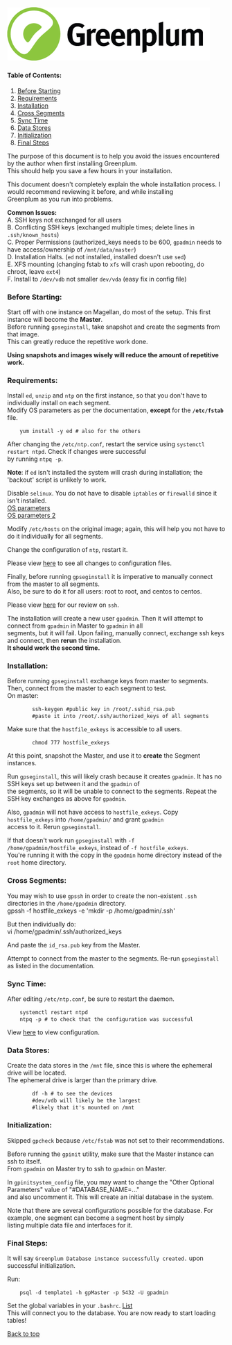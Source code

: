 ![Greenplum](https://github.com/syuja/GreenPlumSetup/blob/master/img/greenplum-logo.png)  
---
<a id='top'></a>
#### Table of Contents:  
  1. [Before Starting](#bef)    
  2. [Requirements](#req)   
  3. [Installation](#inst)  
  4. [Cross Segments](#cross)  
  5. [Sync Time](#sync)  
  6. [Data Stores](#store)  
  7. [Initialization](#init)  
  8. [Final Steps](#fin)
  
The purpose of this document is to help you avoid the issues encountered by the author when first installing Greenplum.  
This should help you save a few hours in your installation.   

This document doesn't completely explain the whole installation process. I would recommend reviewing it before, and while installing  
Greenplum as you run into problems.  

**Common Issues:**  
    A. SSH keys not exchanged for all users  
    B. Conflicting SSH keys (exchanged multiple times; delete lines in `.ssh/known_hosts`)  
    C. Proper Permissions (authorized_keys needs to be 600, `gpadmin` needs to have access/ownership of `/mnt/data/master`)  
    D. Installation Halts. (`ed` not installed, installed doesn't use `sed`)    
    E. XFS mounting (changing fstab to `xfs` will crash upon rebooting, do chroot, leave `ext4`)   
    F. Install to `/dev/vdb` not smaller `dev/vda` (easy fix in config file)    


<a id = 'bef'></a>
### Before Starting:  

Start off with one instance on Magellan, do most of the setup. This first instance will become the **Master**.  
Before running `gpseginstall`, take snapshot and create the segments from that image.   
This can greatly reduce the repetitive work done.   

**Using snapshots and images wisely will reduce the amount of repetitive work.**  


<a id = 'req'></a>
### Requirements:  
Install `ed`, `unzip` and `ntp` on the first instance, so that you don't have to individually install on each segment.  
Modify OS parameters as per the documentation, **except** for the **`/etc/fstab`** file.  

        yum install -y ed # also for the others

After changing the `/etc/ntp.conf`, restart the service using `systemctl restart ntpd`. Check if changes were successful  
by running `ntpq -p`.  

**Note**: if `ed` isn't installed the system will crash during installation; the 'backout' script is unlikely to work.    

Disable `selinux`. You do not have to disable `iptables` or `firewalld` since it isn't installed.   
[OS parameters](http://gpdb.docs.pivotal.io/4380/prep_os-system-req.html#topic2)  
[OS parameters 2](http://gpdb.docs.pivotal.io/4380/prep_os-system-params.html#topic3)  

Modify `/etc/hosts` on the original image; again, this will help you not have to do it individually for all segments.  

Change the configuration of `ntp`, restart it.  

Please view [here](docs/CONFIG.md) to see all changes to configuration files.  

Finally, before running `gpseginstall` it is imperative to manually connect from the master to all segments.  
Also, be sure to do it for all users:  root to root, and centos to centos.  

Please view [here](https://github.com/syuja/ssh_tut) for our review on `ssh`.  

The installation will create a new user `gpadmin`. Then it will attempt to connect from `gpadmin` in Master to `gpadmin` in all   
segments, but it will fail. Upon failing, manually connect, exchange ssh keys and connect, then **rerun** the installation.   
**It should work the second time.**  


<a id = 'inst'></a>
### Installation:  
Before running `gpseginstall` exchange keys from master to segments. Then, connect from the master to each segment to test.  
On master:   

            ssh-keygen #public key in /root/.sshid_rsa.pub  
            #paste it into /root/.ssh/authorized_keys of all segments  


Make sure that the `hostfile_exkeys` is accessible to all users.   

            chmod 777 hostfile_exkeys  

At this point, snapshot the Master, and use it to **create** the Segment instances.  

Run `gpseginstall`, this will likely crash because it creates `gpadmin`. It has no SSH keys set up between it and the `gpadmin` of  
the segments, so it will be unable to connect to the segments. Repeat the SSH key exchanges as above for `gpadmin`.  

Also, `gpadmin` will not have access to `hostfile_exkeys`. Copy `hostfile_exkeys` into `/home/gpadmin/` and grant `gpadmin`  
access to it. Rerun `gpseginstall`.  

If that doesn't work run `gpseginstall` with `-f /home/gpadmin/hostfile_exkeys`, instead of `-f hostfile_exkeys`.   
You're running it with the copy in the `gpadmin` home directory instead of the `root` home directory.  

<a id = 'cross'></a>
### Cross Segments:  
You may wish to use `gpssh` in order to create the non-existent `.ssh` directories in the `/home/gpadmin` directory.  
         gpssh -f hostfile_exkeys  -e 'mkdir -p /home/gpadmin/.ssh'  

But then individually do:  
            vi /home/gpadmin/.ssh/authorized_keys  

And paste the `id_rsa.pub` key from the Master.  

Attempt to connect from the master to the segments. Re-run `gpseginstall` as listed in the documentation.  

<a id = 'sync'></a>
### Sync Time:   
After editing `/etc/ntp.conf`, be sure to restart the daemon.   

        systemctl restart ntpd  
        ntpq -p # to check that the configuration was successful  

View [here](docs/CONFIGURATION.md) to view configuration.  

<a id = 'store'></a>  
### Data Stores:    
Create the data stores in the `/mnt` file, since this is where the ephemeral drive will be located.  
The ephemeral drive is larger than the primary drive.  

            df -h # to see the devices  
            #dev/vdb will likely be the largest  
            #likely that it's mounted on /mnt  



<a id = 'init'></a>  
### Initialization:   
Skipped `gpcheck` because `/etc/fstab` was not set to their recommendations.  

Before running the `gpinit` utility, make sure that the Master instance can ssh to itself.  
From `gpadmin` on Master try to ssh to `gpadmin` on Master.  

In `gpinitsystem_config` file, you may want to change the "Other Optional Parameters" value of "#DATABASE_NAME=..."   
and also uncomment it. This will create an initial database in the system.   

Note that there are several configurations possible for the database. For example, one segment can become a segment host by simply  
listing multiple data file and interfaces for it.  

<a id ='fin'></a>  
### Final Steps:   
It will say `Greenplum Database instance successfully created.` upon successful initialization.  

Run:   

        psql -d template1 -h gpMaster -p 5432 -U gpadmin  

Set the global variables in your `.bashrc`. [List](http://gpdb.docs.pivotal.io/4380/install_guide/env_var_ref.html)  
This will connect you to the database. You are now ready to start loading tables!


[Back to top](#top)
